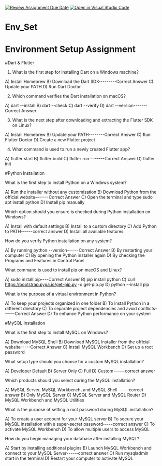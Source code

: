 [![Review Assignment Due Date](https://classroom.github.com/assets/deadline-readme-button-22041afd0340ce965d47ae6ef1cefeee28c7c493a6346c4f15d667ab976d596c.svg)](https://classroom.github.com/a/vnsr1XuU)
[![Open in Visual Studio Code](https://classroom.github.com/assets/open-in-vscode-2e0aaae1b6195c2367325f4f02e2d04e9abb55f0b24a779b69b11b9e10269abc.svg)](https://classroom.github.com/online_ide?assignment_repo_id=15623040&assignment_repo_type=AssignmentRepo)
# Env_Set

# Environment Setup Assignment

#Dart & Flutter

1. What is the first step for installing Dart on a Windows machine?

A) Install Homebrew
B) Download the Dart SDK---------Correct Answer
C) Update your PATH
D) Run Dart Doctor


2. Which command verifies the Dart installation on macOS?

A) dart --install
B) dart --check
C) dart --verify
D) dart --version-------Correct Answer


3. What is the next step after downloading and extracting the Flutter SDK on Linux?

A) Install Homebrew
B) Update your PATH--------Correct Answer
C) Run Flutter Doctor
D) Create a new Flutter project


4. What command is used to run a newly created Flutter app?

A) flutter start
B) flutter build
C) flutter run--------Correct Answer
D) flutter init


#Python Installation

What is the first step to install Python on a Windows system?

A) Run the installer without any customization
B) Download Python from the official website-------Correct Answer
C) Open the terminal and type sudo apt install python
D) Install pip manually

Which option should you ensure is checked during Python installation on Windows?

A) Install with default settings
B) Install to a custom directory
C) Add Python to PATH------correct answer
D) Install all available features

How do you verify Python installation on any system?

A) By running python --version------Correct Answer
B) By restarting your computer
C) By opening the Python installer again
D) By checking the Programs and Features in Control Panel

What command is used to install pip on macOS and Linux?

A) sudo install pip----Correct Answer
B) pip install python
C) curl https://bootstrap.pypa.io/get-pip.py -o get-pip.py
D) python --install pip

What is the purpose of a virtual environment in Python?

A) To keep your projects organized in one folder
B) To install Python in a different directory
C) To separate project dependencies and avoid conflicts------Correct Answer
D) To enhance Python performance on your system

#MySQL Installation

What is the first step to install MySQL on Windows?

A) Download MySQL Shell
B) Download MySQL Installer from the official website-----Correct Answer
C) Install MySQL Workbench
D) Set up a root password

What setup type should you choose for a custom MySQL installation?

A) Developer Default
B) Server Only
C) Full
D) Custom------correct answer

Which products should you select during the MySQL installation?

A) MySQL Server, MySQL Workbench, and MySQL Shell------correct answer
B) Only MySQL Server
C) MySQL Server and MySQL Router
D) MySQL Workbench and MySQL Utilities

What is the purpose of setting a root password during MySQL installation?

A) To create a user account for your MySQL server
B) To secure your MySQL installation with a super-secret password-----correct answer
C) To activate MySQL Workbench
D) To allow multiple users to access MySQL

How do you begin managing your database after installing MySQL?

A) Start by installing additional plugins
B) Launch MySQL Workbench and connect to your MySQL Server------correct answer
C) Run mysqladmin start in the terminal
D) Restart your computer to activate MySQL
